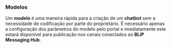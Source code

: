 ### Modelos

Um **modelo** é uma maneira rápida para a criação de um **chatbot** sem a necessidade de codificação por parte do proprietário.
É necessário apenas a configuração dos parâmetros do modelo pelo portal e imediatamente este estará disponível para publicação nos canais conectados ao **BLiP Messaging Hub**.
